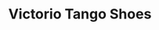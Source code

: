 ---
title: "Victorio Tango Shoes"
url: /ciudad-autonoma-de-buenos-aires/victorio-tango-shoes/
shop: zapatos
---
